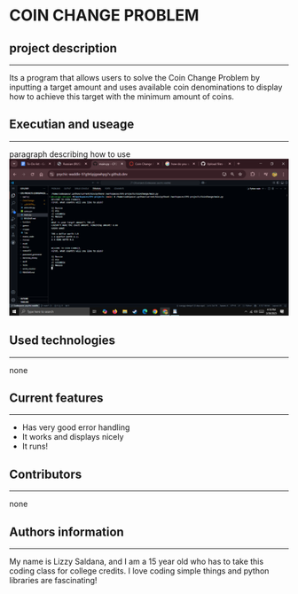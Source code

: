 # COIN CHANGE PROBLEM

## project description
---
Its a program that allows users to solve the Coin Change Problem by inputting a target amount and uses available coin denominations to display how to achieve this target with the minimum amount of coins.

## Executian and useage
---
paragraph describing how to use  
![image](CoinChange/unnamed.png)  

## Used technologies
---
none 

## Current features
---
+ Has very good error handling
+ It works and displays nicely
+ It runs!

## Contributors
---
none

## Authors information
---
My name is Lizzy Saldana, and I am a 15 year old who has to take this coding class for college credits. I love coding simple things and python libraries are fascinating! 
